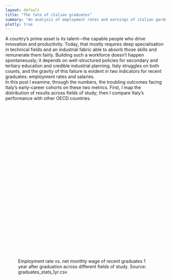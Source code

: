 ```yaml
---
layout: default
title: "The fate of italian graduates"
summary: "An analysis of employment rates and earnings of italian garduates."
plotly: true
---
```



A country’s prime asset is its talent—the capable people who drive innovation and productivity. Today, that mostly requires deep specialisation in technical fields and an industrial fabric able to absorb those skills and remunerate them fairly. Building such a workforce doesn’t happen spontaneously; it depends on well-structured policies for secondary and tertiary education and credible industrial planning. Italy struggles on both counts, and the gravity of this failure is evident in two indicators for recent graduates: employment rates and salaries. <br>
In this post I examine, through the numbers, the troubling outcomes facing Italy’s early-career cohorts on these two metrics. First, I map the distribution of results across fields of study; then I compare Italy’s performance with other OECD countries.

<figure class="chart">
  <div id="graduates-scatter" style="width:100%;height:480px"></div>
  <figcaption id="graduates-scatter-caption">
    Employment rate vs. net monthly wage of recent graduates 1 year after graduation across different fields of study. 
    Source: graduates_stats_1yr.csv
  </figcaption>
</figure>

<!-- Papa Parse: robust CSV parser in the browser -->
<script defer src="https://cdn.jsdelivr.net/npm/papaparse@5.4.1/papaparse.min.js"></script>

<script>
document.addEventListener('DOMContentLoaded', async () => {
  // Build a base-aware URL for GitHub Pages
  const url = "{{ '/data/27-09-2025/graduates_stats_1yr.csv' | relative_url }}"; // Jekyll helper

  // Fetch CSV as text
  const res  = await fetch(url);
  const text = await res.text();

  const parsed = Papa.parse(text, { header: true, dynamicTyping: true });

  const rows = parsed.data.filter(r =>
    r['Field of study'] &&
    r['Employment rate (%)'] != null &&
    r['Net monthly wage (EUR)'] != null &&
    String(r['Field of study']).trim().toLowerCase() !== 'total'
  );

  const x = rows.map(r => r['Employment rate (%)']);   // %
  const y = rows.map(r => r['Net monthly wage (EUR)']); // EUR
  const labels = rows.map(r => r['Field of study']);

  // Build per-point text positions to reduce overlaps
  const median = arr => {
  const s = [...arr].sort((a,b)=>a-b);
  const m = Math.floor(s.length/2);
  return s.length % 2 ? s[m] : (s[m-1]+s[m])/2;
};
const mx = median(x);
const my = median(y);

// Quadrant-based placement: put label away from plot edges & points
let textPositions = x.map((xi, i) => {
  const yi = y[i];
  if (xi >= mx && yi >= my) return 'top left';
  if (xi >= mx && yi <  my) return 'bottom left';
  if (xi <  mx && yi >= my) return 'top right';
  return 'bottom right';
});

// Manual overrides by label (or use indices if you prefer)
const overrides = {
  'Agriculture, Forestry and Veterinary': 'bottom right',
  'Social Sciences and Communication': 'middle left',
  'Literature and Humanities': 'top right'
};

// Apply overrides
textPositions = textPositions.map((pos, i) =>
  overrides[labels[i]] ?? pos
);

const trace = {
  type: 'scatter',
  mode: 'markers+text',
  x, y,
  text: labels,
  textposition: textPositions,    // per-point placement
  textfont: { size: 11 },         // small, readable
  hovertemplate:
    'Employment: %{x:.1f}%<br>Wage: €%{y:.0f}<extra></extra>',
  marker: { size: 8, opacity: 0.9 },
  cliponaxis: false               // let labels spill past the axes margin
};

  const layout = {
    margin: { t: 30, r: 20, b: 60, l: 70 },
    xaxis: {
      title: 'Employment rate (%)',
      ticksuffix: '%',
      zeroline: false,
      fixedrange: true            // disable zoom/pan on x
    },
    yaxis: {
      title: 'Net monthly wage (EUR)',
      zeroline: false,
      fixedrange: true            // disable zoom/pan on y
    },
    hovermode: 'closest'
  };

  const config = {
    responsive: true,
    displayModeBar: false, // hide toolbar
    scrollZoom: false,
    doubleClick: false,
    displaylogo: false
  };

  Plotly.newPlot('graduates-scatter', [trace], layout, config);
});
</script>
